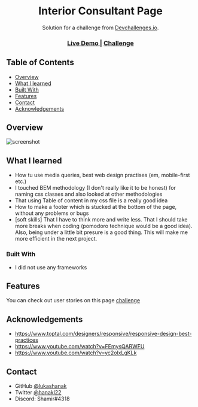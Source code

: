 <!-- Please update value in the {}  -->

<h1 align="center">Interior Consultant Page</h1>

<div align="center">
   Solution for a challenge from  <a href="http://devchallenges.io" target="_blank">Devchallenges.io</a>.
</div>

<div align="center">
  <h3>
    <a href="https://admiring-poitras-80b7ed.netlify.app/">
      Live Demo
    </a>
    <span> | </span>
    <a href="https://devchallenges.io/challenges/Jymh2b2FyebRTUljkNcb">
      Challenge
    </a>
  </h3>
</div>

<!-- TABLE OF CONTENTS -->

## Table of Contents

- [Overview](#overview)
- [What I learned](#What-I-learned)
- [Built With](#built-with)
- [Features](#features)
- [Contact](#contact)
- [Acknowledgements](#acknowledgements)

<!-- OVERVIEW -->

## Overview

![screenshot](https://i.imgur.com/4LkIZOP.png)

## What I learned
-  How tu use media queries, best web design practises (em, mobile-first etc.)
-  I touched BEM methodology (I don't really like it to be honest) for naming css classes and also looked at other methodologies
-  That using Table of content in my css file is a really good idea
-  How to make a footer which is stucked at the bottom of the page, without any problems or bugs
-  [soft skills] That I have to think more and write less. That I should take more breaks when coding (pomodoro technique would be a good idea). Also, being under a little bit presure is a good thing. This will make me more efficient in the next project.

### Built With

<!-- This section should list any major frameworks that you built your project using. Here are a few examples.-->

- I did not use any frameworks

## Features

<!-- List the features of your application or follow the template. Don't share the figma file here :) -->

You can check out user stories on this page [challenge](https://devchallenges.io/challenges/Jymh2b2FyebRTUljkNcb) 

## Acknowledgements

- https://www.toptal.com/designers/responsive/responsive-design-best-practices
- https://www.youtube.com/watch?v=FEmysQARWFU
- https://www.youtube.com/watch?v=yc2olxLgKLk


<!-- This section should list any articles or add-ons/plugins that helps you to complete the project. This is optional but it will help you in the future. For exmpale -->


## Contact

- GitHub [@lukashanak](https://{github.com/lukashanak})
- Twitter [@hanakl22](https://{twitter.com/hanakl22})
- Discord: Shamir#4318
